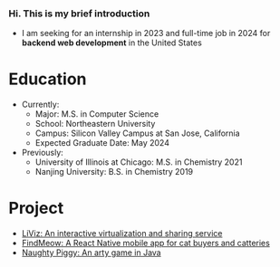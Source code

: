 ### Hi. This is my brief introduction
* I am seeking for an internship in 2023 and full-time job in 2024 for **backend web development** in the United States

# Education
* Currently:
  * Major: M.S. in Computer Science
  * School: Northeastern University
  * Campus: Silicon Valley Campus at San Jose, California
  * Expected Graduate Date: May 2024
* Previously:
  * University of Illinois at Chicago: M.S. in Chemistry 2021
  * Nanjing University: B.S. in Chemistry 2019

# Project
* [LiViz: An interactive virtualization and sharing service](https://github.com/LiViz-cc/lvz-backend)
* [FindMeow: A React Native mobile app for cat buyers and catteries](https://github.com/Zhongyi-Lu/FindMeow)
* [Naughty Piggy: An arty game in Java](https://github.com/CS-5004-Final-Project-LLW/MyArty)
